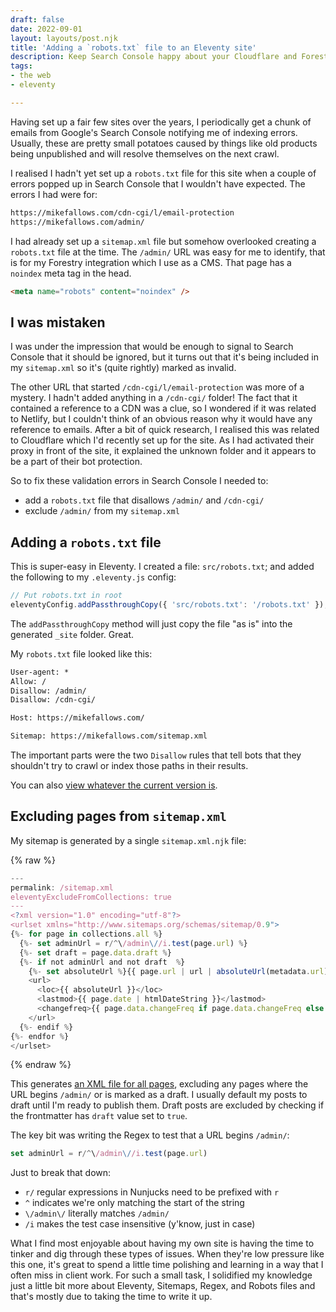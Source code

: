 ```yaml
---
draft: false
date: 2022-09-01
layout: layouts/post.njk
title: 'Adding a `robots.txt` file to an Eleventy site'
description: Keep Search Console happy about your Cloudflare and Forestry URLs.
tags:
- the web
- eleventy

---
```

Having set up a fair few sites over the years, I periodically get a chunk of emails from Google's Search Console notifying me of indexing errors. Usually, these are pretty small potatoes caused by things like old products being unpublished and will resolve themselves on the next crawl.

I realised I hadn't yet set up a `robots.txt` file for this site when a couple of errors popped up in Search Console that I wouldn't have expected. The errors I had were for:

```txt
https://mikefallows.com/cdn-cgi/l/email-protection
https://mikefallows.com/admin/
```

I had already set up a `sitemap.xml` file but somehow overlooked creating a `robots.txt` file at the time. The `/admin/` URL was easy for me to identify, that is for my Forestry integration which I use as a CMS. That page has a `noindex` meta tag in the head.

```html
<meta name="robots" content="noindex" />
```

## I was mistaken

I was under the impression that would be enough to signal to Search Console that it should be ignored, but it turns out that it's being included in my `sitemap.xml` so it's (quite rightly) marked as invalid.

The other URL that started `/cdn-cgi/l/email-protection` was more of a mystery. I hadn't added anything in a `/cdn-cgi/` folder!  The fact that it contained a reference to a CDN was a clue, so I wondered if it was related to Netlify, but I couldn't think of an obvious reason why it would have any reference to emails. After a bit of quick research, I realised this was related to Cloudflare which I'd recently set up for the site. As I had activated their proxy in front of the site, it explained the unknown folder and it appears to be a part of their bot protection.

So to fix these validation errors in Search Console I needed to:
- add a `robots.txt` file that disallows `/admin/` and `/cdn-cgi/`
- exclude `/admin/` from my `sitemap.xml`

## Adding a `robots.txt` file

This is super-easy in Eleventy. I created a file: `src/robots.txt`; and added the following to my `.eleventy.js` config:

```js
// Put robots.txt in root
eleventyConfig.addPassthroughCopy({ 'src/robots.txt': '/robots.txt' });
```
The `addPassthroughCopy` method will just copy the file "as is" into the generated `_site` folder. Great.

My `robots.txt` file looked like this:

```txt
User-agent: *
Allow: /
Disallow: /admin/
Disallow: /cdn-cgi/

Host: https://mikefallows.com/

Sitemap: https://mikefallows.com/sitemap.xml
```

The important parts were the two `Disallow` rules that tell bots that they shouldn't try to crawl or index those paths in their results.

You can also [view whatever the current version is](/robots.txt).

## Excluding pages from `sitemap.xml`

My sitemap is generated by a single `sitemap.xml.njk` file:

{% raw %}
```js
---
permalink: /sitemap.xml
eleventyExcludeFromCollections: true
---
<?xml version="1.0" encoding="utf-8"?>
<urlset xmlns="http://www.sitemaps.org/schemas/sitemap/0.9">
{%- for page in collections.all %}
  {%- set adminUrl = r/^\/admin\//i.test(page.url) %}
  {%- set draft = page.data.draft %}
  {%- if not adminUrl and not draft  %}
    {%- set absoluteUrl %}{{ page.url | url | absoluteUrl(metadata.url) }}{% endset %}
    <url>
      <loc>{{ absoluteUrl }}</loc>
      <lastmod>{{ page.date | htmlDateString }}</lastmod>
      <changefreq>{{ page.data.changeFreq if page.data.changeFreq else "monthly" }}</changefreq>
    </url>
  {%- endif %}
{%- endfor %}
</urlset>
```
{% endraw %}

This generates [an XML file for all pages](/sitemap.xml), excluding any pages where the URL begins `/admin/` or is marked as a draft. I usually default my posts to draft until I'm ready to publish them. Draft posts are excluded by checking if the frontmatter has `draft` value set to `true`.

The key bit was writing the Regex to test that a URL begins `/admin/`:

```js
set adminUrl = r/^\/admin\//i.test(page.url)
```

Just to break that down:

 - `r/` regular expressions in Nunjucks need to be prefixed with `r`
 - `^` indicates we're only matching the start of the string
 - `\/admin\/` literally matches `/admin/`
 - `/i` makes the test case insensitive (y'know, just in case)

What I find most enjoyable about having my own site is having the time to tinker and dig through these types of issues. When they're low pressure like this one, it's great to spend a little time polishing and learning in a way that I often miss in client work. For such a small task, I solidified my knowledge just a little bit more about Eleventy, Sitemaps, Regex, and Robots files and that's mostly due to taking the time to write it up.
